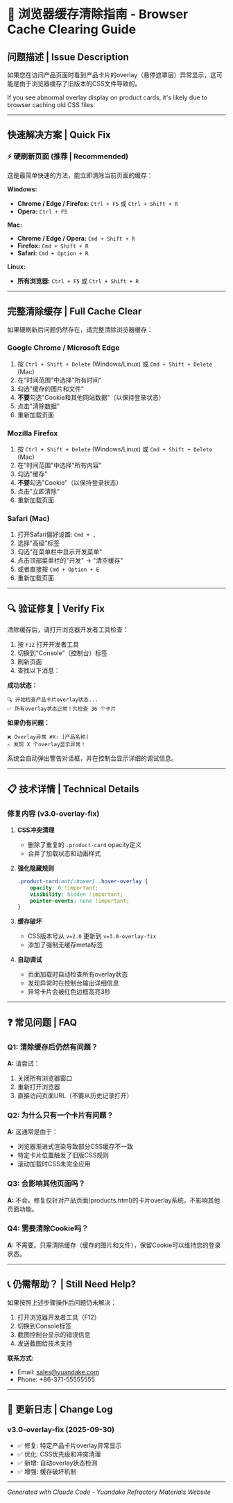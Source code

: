 # 🔄 浏览器缓存清除指南 - Browser Cache Clearing Guide

## 问题描述 | Issue Description

如果您在访问产品页面时看到产品卡片的overlay（悬停遮罩层）异常显示，这可能是由于浏览器缓存了旧版本的CSS文件导致的。

If you see abnormal overlay display on product cards, it's likely due to browser caching old CSS files.

---

## 快速解决方案 | Quick Fix

### ⚡ 硬刷新页面 (推荐 | Recommended)

这是最简单快速的方法，能立即清除当前页面的缓存：

**Windows:**
- **Chrome / Edge / Firefox:** `Ctrl + F5` 或 `Ctrl + Shift + R`
- **Opera:** `Ctrl + F5`

**Mac:**
- **Chrome / Edge / Opera:** `Cmd + Shift + R`
- **Firefox:** `Cmd + Shift + R`
- **Safari:** `Cmd + Option + R`

**Linux:**
- **所有浏览器:** `Ctrl + F5` 或 `Ctrl + Shift + R`

---

## 完整清除缓存 | Full Cache Clear

如果硬刷新后问题仍然存在，请完整清除浏览器缓存：

### Google Chrome / Microsoft Edge

1. 按 `Ctrl + Shift + Delete` (Windows/Linux) 或 `Cmd + Shift + Delete` (Mac)
2. 在"时间范围"中选择"所有时间"
3. 勾选"缓存的图片和文件"
4. **不要**勾选"Cookie和其他网站数据"（以保持登录状态）
5. 点击"清除数据"
6. 重新加载页面

### Mozilla Firefox

1. 按 `Ctrl + Shift + Delete` (Windows/Linux) 或 `Cmd + Shift + Delete` (Mac)
2. 在"时间范围"中选择"所有内容"
3. 勾选"缓存"
4. **不要**勾选"Cookie"（以保持登录状态）
5. 点击"立即清除"
6. 重新加载页面

### Safari (Mac)

1. 打开Safari偏好设置: `Cmd + ,`
2. 选择"高级"标签
3. 勾选"在菜单栏中显示开发菜单"
4. 点击顶部菜单栏的"开发" → "清空缓存"
5. 或者直接按 `Cmd + Option + E`
6. 重新加载页面

---

## 🔍 验证修复 | Verify Fix

清除缓存后，请打开浏览器开发者工具检查：

1. 按 `F12` 打开开发者工具
2. 切换到"Console"（控制台）标签
3. 刷新页面
4. 查找以下消息：

**成功状态：**
```
🔍 开始检查产品卡片overlay状态...
✅ 所有overlay状态正常！共检查 36 个卡片
```

**如果仍有问题：**
```
❌ Overlay异常 #X: [产品名称]
⚠️ 发现 X 个overlay显示异常！
```

系统会自动弹出警告对话框，并在控制台显示详细的调试信息。

---

## 📋 技术详情 | Technical Details

### 修复内容 (v3.0-overlay-fix)

1. **CSS冲突清理**
   - 删除了重复的 `.product-card` opacity定义
   - 合并了加载状态和动画样式

2. **强化隐藏规则**
   ```css
   .product-card:not(:hover) .hover-overlay {
       opacity: 0 !important;
       visibility: hidden !important;
       pointer-events: none !important;
   }
   ```

3. **缓存破坏**
   - CSS版本号从 `v=2.0` 更新到 `v=3.0-overlay-fix`
   - 添加了强制无缓存meta标签

4. **自动调试**
   - 页面加载时自动检查所有overlay状态
   - 发现异常时在控制台输出详细信息
   - 异常卡片会被红色边框高亮3秒

---

## ❓ 常见问题 | FAQ

### Q1: 清除缓存后仍然有问题？
**A:** 请尝试：
1. 关闭所有浏览器窗口
2. 重新打开浏览器
3. 直接访问页面URL（不要从历史记录打开）

### Q2: 为什么只有一个卡片有问题？
**A:** 这通常是由于：
- 浏览器渐进式渲染导致部分CSS缓存不一致
- 特定卡片位置触发了旧版CSS规则
- 滚动加载时CSS未完全应用

### Q3: 会影响其他页面吗？
**A:** 不会。修复仅针对产品页面(products.html)的卡片overlay系统，不影响其他页面功能。

### Q4: 需要清除Cookie吗？
**A:** 不需要。只需清除缓存（缓存的图片和文件），保留Cookie可以维持您的登录状态。

---

## 📞 仍需帮助？ | Still Need Help?

如果按照上述步骤操作后问题仍未解决：

1. 打开浏览器开发者工具（F12）
2. 切换到Console标签
3. 截图控制台显示的错误信息
4. 发送截图给技术支持

**联系方式:**
- Email: sales@yuandake.com
- Phone: +86-371-55555555

---

## 📝 更新日志 | Change Log

### v3.0-overlay-fix (2025-09-30)
- ✅ 修复: 特定产品卡片overlay异常显示
- ✅ 优化: CSS优先级和冲突清理
- ✅ 新增: 自动overlay状态检测
- ✅ 增强: 缓存破坏机制

---

*Generated with Claude Code - Yuandake Refractory Materials Website*